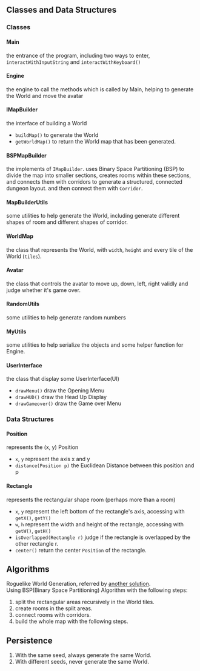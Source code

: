 ## Classes and Data Structures

### Classes

#### Main
the entrance of the program, including two ways to enter, `interactWithInputString` and `interactWithKeyboard()`

#### Engine
the engine to call the methods which is called by Main, helping to generate the World and move the avatar

#### IMapBuilder
the interface of building a World
- `buildMap()` to generate the World
- `getWorldMap()` to return the World map that has been generated.

#### BSPMapBuilder
the implements of `IMapBuilder`.
uses Binary Space Partitioning (BSP) to divide the map into smaller sections, creates rooms within these sections, 
and connects them with corridors to generate a structured, connected dungeon layout.
and then connect them with `Corridor`.

#### MapBuilderUtils
some utilities to help generate the World, including generate different shapes of room and different shapes of corridor.

#### WorldMap
the class that represents the World, with `width`, `height` and every tile of the World (`tiles`).

#### Avatar
the class that controls the avatar to move up, down, left, right validly and judge whether it's game over.

#### RandomUtils
some utilities to help generate random numbers

#### MyUtils
some utilities to help serialize the objects and some helper function for Engine.

#### UserInterface
the class that display some UserInterface(UI)
- `drawMenu()`      draw the Opening Menu
- `drawHUD()`       draw the Head Up Display
- `drawGameover()`  draw the Game over Menu

### Data Structures

#### Position
represents the (x, y) Position
- `x`, `y`     represent the axis x and y
- `distance(Position p)`   the Euclidean Distance between this position and p

#### Rectangle
represents the rectangular shape room (perhaps more than a room)
- `x`, `y`    represent the left bottom of the rectangle's axis, accessing with `getX()`, `getY()`
- `w`, `h`    represent the width and height of the rectangle, accessing with `getW()`, `getH()`
- `isOverlapped(Rectangle r)` judge if the rectangle is overlapped by the other rectangle r.
- `center()` return the center `Position` of the rectangle.


## Algorithms

Roguelike World Generation, referred by [another solution](https://github.com/cs-learning-every-day/cs61b-code-sp21.git).<br>
Using BSP(Binary Space Partitioning) Algorithm with the following steps:
1. split the rectangular areas recursively in the World tiles.
2. create rooms in the split areas.
3. connect rooms with corridors.
4. build the whole map with the following steps.


## Persistence
1. With the same seed, always generate the same World. 
2. With different seeds, never generate the same World. 